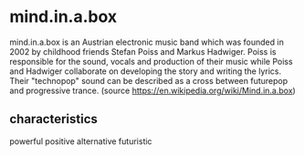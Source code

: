 # mind.in.a.box
mind.in.a.box is an Austrian electronic music band which was founded in 2002 by childhood friends Stefan Poiss and Markus Hadwiger. Poiss is responsible for the sound, vocals and production of their music while Poiss and Hadwiger collaborate on developing the story and writing the lyrics. Their "technopop" sound can be described as a cross between futurepop and progressive trance. (source https://en.wikipedia.org/wiki/Mind.in.a.box)

## characteristics
powerful positive alternative futuristic
